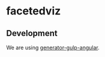 # facetedviz


## Development

We are using [generator-gulp-angular](https://github.com/Swiip/generator-gulp-angular).


